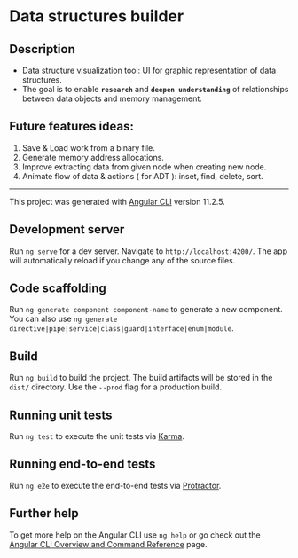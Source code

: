 # Data structures builder

## Description

* Data structure visualization tool: UI for graphic representation of data structures.
* The goal is to enable **`research`** and **`deepen understanding`** of relationships between data objects and memory management.


## Future features ideas:
1. Save & Load work from a binary file.
2. Generate memory address allocations.
3. Improve extracting data from given node when creating new node.
4. Animate flow of data & actions ( for ADT ): inset, find, delete, sort.

-------------------------------------------------------------------------------------------

This project was generated with [Angular CLI](https://github.com/angular/angular-cli) version 11.2.5.

## Development server

Run `ng serve` for a dev server. Navigate to `http://localhost:4200/`. The app will automatically reload if you change any of the source files.

## Code scaffolding

Run `ng generate component component-name` to generate a new component. You can also use `ng generate directive|pipe|service|class|guard|interface|enum|module`.

## Build

Run `ng build` to build the project. The build artifacts will be stored in the `dist/` directory. Use the `--prod` flag for a production build.

## Running unit tests

Run `ng test` to execute the unit tests via [Karma](https://karma-runner.github.io).

## Running end-to-end tests

Run `ng e2e` to execute the end-to-end tests via [Protractor](http://www.protractortest.org/).

## Further help

To get more help on the Angular CLI use `ng help` or go check out the [Angular CLI Overview and Command Reference](https://angular.io/cli) page.

